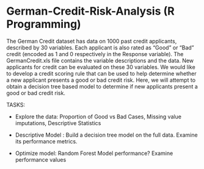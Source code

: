 # German-Credit-Risk-Analysis (R Programming) 

The German Credit dataset has data on 1000 past credit applicants, described by 30 variables. Each applicant is also rated as “Good” or “Bad” credit (encoded as 1 and 0 respectively in the Response variable). The GermanCredit.xls file contains the variable descriptions and the data. New applicants for credit can be evaluated on these 30 variables. We would like to develop a credit scoring rule that can be used to help determine whether a new applicant presents a good or bad credit risk. Here, we will attempt to obtain a decision tree based model to determine if new applicants present a good or bad credit risk.

TASKS:
- Explore the data: Proportion of Good vs Bad Cases, Missing value imputations, Descriptive Statistics

- Descriptive Model : Build a decision tree model on the full data. Examine its performance metrics.

- Optimize model: Random Forest Model performance? Examine performance values
